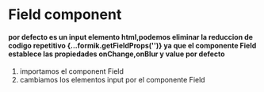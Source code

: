 # Field component

#### por defecto es un input elemento html,podemos eliminar la reduccion de codigo repetitivo {...formik.getFieldProps('')} ya que el componente Field establece las propiedades onChange,onBlur y value por defecto

<ol>
    <li>importamos el component Field</li>
    <li>cambiamos los elementos input por el componente Field</li>
</ol>